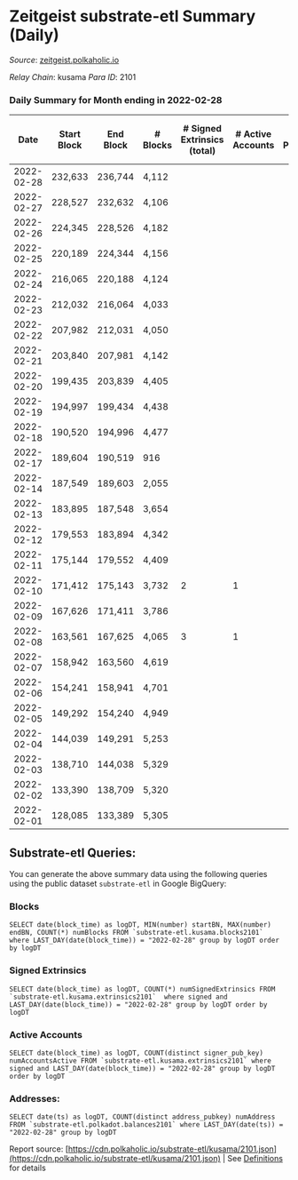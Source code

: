 # Zeitgeist substrate-etl Summary (Daily)

_Source_: [zeitgeist.polkaholic.io](https://zeitgeist.polkaholic.io)

*Relay Chain*: kusama
*Para ID*: 2101



### Daily Summary for Month ending in 2022-02-28


| Date | Start Block | End Block | # Blocks | # Signed Extrinsics (total) | # Active Accounts | # Passive | # New | # Addresses with Balances | # Events | # Transfers | # XCM Transfers In | # XCM Transfers Out |
| ---- | ----------- | --------- | -------- | --------------------------- | ----------------- | --------- | ----- | ------------------------- | -------- | ----------- | ------------------ | ------------------- |
| 2022-02-28 | 232,633 | 236,744 | 4,112  |  |  |  |  | 5 | 16,040 |   |   |   |
| 2022-02-27 | 228,527 | 232,632 | 4,106  |  |  |  |  | 5 | 16,319 |   |   |   |
| 2022-02-26 | 224,345 | 228,526 | 4,182  |  |  |  |  | 5 | 16,638 |   |   |   |
| 2022-02-25 | 220,189 | 224,344 | 4,156  |  |  |  |  | 5 | 16,253 |   |   |   |
| 2022-02-24 | 216,065 | 220,188 | 4,124  |  |  |  |  | 5 | 15,664 |   |   |   |
| 2022-02-23 | 212,032 | 216,064 | 4,033  |  |  |  |  | 5 | 15,322 |   |   |   |
| 2022-02-22 | 207,982 | 212,031 | 4,050  |  |  |  |  | 5 | 15,391 |   |   |   |
| 2022-02-21 | 203,840 | 207,981 | 4,142  |  |  |  |  | 5 | 16,068 |   |   |   |
| 2022-02-20 | 199,435 | 203,839 | 4,405  |  |  |  |  | 5 | 17,168 |   |   |   |
| 2022-02-19 | 194,997 | 199,434 | 4,438  |  |  |  |  | 5 | 17,574 |   |   |   |
| 2022-02-18 | 190,520 | 194,996 | 4,477  |  |  |  |  | 5 | 17,816 |   |   |   |
| 2022-02-17 | 189,604 | 190,519 | 916  |  |  |  |  | 5 | 3,596 |   |   |   |
| 2022-02-14 | 187,549 | 189,603 | 2,055  |  |  |  |  | 5 | 7,401 |   |   |   |
| 2022-02-13 | 183,895 | 187,548 | 3,654  |  |  |  |  | 5 | 13,271 |   |   |   |
| 2022-02-12 | 179,553 | 183,894 | 4,342  |  |  |  |  | 5 | 16,737 |   |   |   |
| 2022-02-11 | 175,144 | 179,552 | 4,409  |  |  |  |  | 5 | 17,347 |   |   |   |
| 2022-02-10 | 171,412 | 175,143 | 3,732  | 2 | 1 |  |  | 5 | 13,492 |   |   |   |
| 2022-02-09 | 167,626 | 171,411 | 3,786  |  |  |  |  | 5 | 13,253 |   |   |   |
| 2022-02-08 | 163,561 | 167,625 | 4,065  | 3 | 1 |  |  | 5 | 14,235 |   |   |   |
| 2022-02-07 | 158,942 | 163,560 | 4,619  |  |  |  |  |  | 16,167 |   |   |   |
| 2022-02-06 | 154,241 | 158,941 | 4,701  |  |  |  |  |  | 16,456 |   |   |   |
| 2022-02-05 | 149,292 | 154,240 | 4,949  |  |  |  |  |  | 17,325 |   |   |   |
| 2022-02-04 | 144,039 | 149,291 | 5,253  |  |  |  |  |  | 18,389 |   |   |   |
| 2022-02-03 | 138,710 | 144,038 | 5,329  |  |  |  |  |  | 18,655 |   |   |   |
| 2022-02-02 | 133,390 | 138,709 | 5,320  |  |  |  |  |  | 18,623 |   |   |   |
| 2022-02-01 | 128,085 | 133,389 | 5,305  |  |  |  |  |  | 18,568 |   |   |   |

## Substrate-etl Queries:
You can generate the above summary data using the following queries using the public dataset `substrate-etl` in Google BigQuery:


### Blocks
```
SELECT date(block_time) as logDT, MIN(number) startBN, MAX(number) endBN, COUNT(*) numBlocks FROM `substrate-etl.kusama.blocks2101`  where LAST_DAY(date(block_time)) = "2022-02-28" group by logDT order by logDT
```


### Signed Extrinsics
```
SELECT date(block_time) as logDT, COUNT(*) numSignedExtrinsics FROM `substrate-etl.kusama.extrinsics2101`  where signed and LAST_DAY(date(block_time)) = "2022-02-28" group by logDT order by logDT
```


### Active Accounts
```
SELECT date(block_time) as logDT, COUNT(distinct signer_pub_key) numAccountsActive FROM `substrate-etl.kusama.extrinsics2101` where signed and LAST_DAY(date(block_time)) = "2022-02-28" group by logDT order by logDT
```


### Addresses:
```
SELECT date(ts) as logDT, COUNT(distinct address_pubkey) numAddress FROM `substrate-etl.polkadot.balances2101` where LAST_DAY(date(ts)) = "2022-02-28" group by logDT
```



Report source: [https://cdn.polkaholic.io/substrate-etl/kusama/2101.json](https://cdn.polkaholic.io/substrate-etl/kusama/2101.json) | See [Definitions](/DEFINITIONS.md) for details
